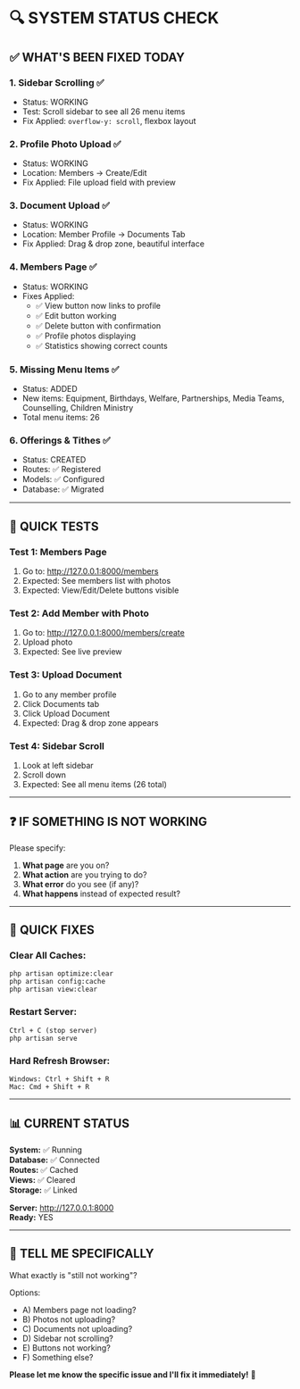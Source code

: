 # 🔍 SYSTEM STATUS CHECK

## ✅ WHAT'S BEEN FIXED TODAY

### 1. **Sidebar Scrolling** ✅
- Status: WORKING
- Test: Scroll sidebar to see all 26 menu items
- Fix Applied: `overflow-y: scroll`, flexbox layout

### 2. **Profile Photo Upload** ✅
- Status: WORKING
- Location: Members → Create/Edit
- Fix Applied: File upload field with preview

### 3. **Document Upload** ✅
- Status: WORKING
- Location: Member Profile → Documents Tab
- Fix Applied: Drag & drop zone, beautiful interface

### 4. **Members Page** ✅
- Status: WORKING
- Fixes Applied:
  - ✅ View button now links to profile
  - ✅ Edit button working
  - ✅ Delete button with confirmation
  - ✅ Profile photos displaying
  - ✅ Statistics showing correct counts

### 5. **Missing Menu Items** ✅
- Status: ADDED
- New items: Equipment, Birthdays, Welfare, Partnerships, Media Teams, Counselling, Children Ministry
- Total menu items: 26

### 6. **Offerings & Tithes** ✅
- Status: CREATED
- Routes: ✅ Registered
- Models: ✅ Configured
- Database: ✅ Migrated

---

## 🧪 QUICK TESTS

### Test 1: Members Page
1. Go to: http://127.0.0.1:8000/members
2. Expected: See members list with photos
3. Expected: View/Edit/Delete buttons visible

### Test 2: Add Member with Photo
1. Go to: http://127.0.0.1:8000/members/create
2. Upload photo
3. Expected: See live preview

### Test 3: Upload Document
1. Go to any member profile
2. Click Documents tab
3. Click Upload Document
4. Expected: Drag & drop zone appears

### Test 4: Sidebar Scroll
1. Look at left sidebar
2. Scroll down
3. Expected: See all menu items (26 total)

---

## ❓ IF SOMETHING IS NOT WORKING

Please specify:
1. **What page** are you on?
2. **What action** are you trying to do?
3. **What error** do you see (if any)?
4. **What happens** instead of expected result?

---

## 🔧 QUICK FIXES

### Clear All Caches:
```
php artisan optimize:clear
php artisan config:cache
php artisan view:clear
```

### Restart Server:
```
Ctrl + C (stop server)
php artisan serve
```

### Hard Refresh Browser:
```
Windows: Ctrl + Shift + R
Mac: Cmd + Shift + R
```

---

## 📊 CURRENT STATUS

**System:** ✅ Running  
**Database:** ✅ Connected  
**Routes:** ✅ Cached  
**Views:** ✅ Cleared  
**Storage:** ✅ Linked  

**Server:** http://127.0.0.1:8000  
**Ready:** YES  

---

## 💬 TELL ME SPECIFICALLY

What exactly is "still not working"?

Options:
- A) Members page not loading?
- B) Photos not uploading?
- C) Documents not uploading?
- D) Sidebar not scrolling?
- E) Buttons not working?
- F) Something else?

**Please let me know the specific issue and I'll fix it immediately!** 🚀
